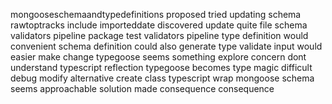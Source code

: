 mongooseschemaandtypedefinitions proposed tried updating schema rawtoptracks include importeddate discovered update quite file schema validators pipeline package test validators pipeline type definition would convenient schema definition could also generate type validate input would easier make change typegoose seems something explore concern dont understand typescript reflection typegoose becomes type magic difficult debug modify alternative create class typescript wrap mongoose schema seems approachable solution made consequence consequence